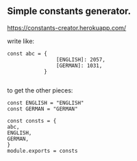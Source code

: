 ## Simple constants generator.

https://constants-creator.herokuapp.com/



write like:

```
const abc = {
                [ENGLISH]: 2057,
                [GERMAN]: 1031,
            }


```

to get the other pieces:

```
const ENGLISH = "ENGLISH"
const GERMAN = "GERMAN"

const consts = {
abc,
ENGLISH,
GERMAN,
}
module.exports = consts

```